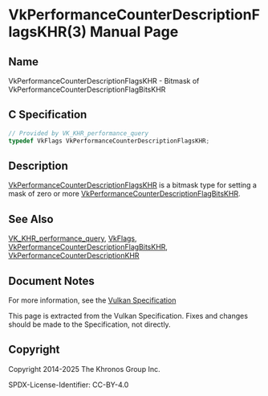 # VkPerformanceCounterDescriptionFlagsKHR(3) Manual Page

## Name

VkPerformanceCounterDescriptionFlagsKHR - Bitmask of VkPerformanceCounterDescriptionFlagBitsKHR



## [](#_c_specification)C Specification

```c++
// Provided by VK_KHR_performance_query
typedef VkFlags VkPerformanceCounterDescriptionFlagsKHR;
```

## [](#_description)Description

[VkPerformanceCounterDescriptionFlagsKHR](https://registry.khronos.org/vulkan/specs/latest/man/html/VkPerformanceCounterDescriptionFlagsKHR.html) is a bitmask type for setting a mask of zero or more [VkPerformanceCounterDescriptionFlagBitsKHR](https://registry.khronos.org/vulkan/specs/latest/man/html/VkPerformanceCounterDescriptionFlagBitsKHR.html).

## [](#_see_also)See Also

[VK\_KHR\_performance\_query](https://registry.khronos.org/vulkan/specs/latest/man/html/VK_KHR_performance_query.html), [VkFlags](https://registry.khronos.org/vulkan/specs/latest/man/html/VkFlags.html), [VkPerformanceCounterDescriptionFlagBitsKHR](https://registry.khronos.org/vulkan/specs/latest/man/html/VkPerformanceCounterDescriptionFlagBitsKHR.html), [VkPerformanceCounterDescriptionKHR](https://registry.khronos.org/vulkan/specs/latest/man/html/VkPerformanceCounterDescriptionKHR.html)

## [](#_document_notes)Document Notes

For more information, see the [Vulkan Specification](https://registry.khronos.org/vulkan/specs/latest/html/vkspec.html#VkPerformanceCounterDescriptionFlagsKHR)

This page is extracted from the Vulkan Specification. Fixes and changes should be made to the Specification, not directly.

## [](#_copyright)Copyright

Copyright 2014-2025 The Khronos Group Inc.

SPDX-License-Identifier: CC-BY-4.0